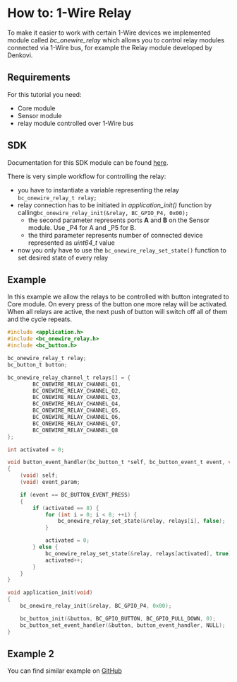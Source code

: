 # How to: 1-Wire Relay

To make it easier to work with certain 1-Wire devices we implemented module called _bc\_onewire\_relay_ which allows you to control relay modules connected via 1-Wire bus, for example the Relay module developed by Denkovi.

## Requirements

For this tutorial you need:

* Core module
* Sensor module
* relay module controlled over 1-Wire bus

## SDK

Documentation for this SDK module can be found [here](https://sdk.bigclown.com/group__bc__onewire__relay.html).

There is very simple workflow for controlling the relay:

* you have to instantiate a variable representing the relay `bc_onewire_relay_t relay;`
* relay connection has to be initiated in _application\_init\(\)_ function by calling`bc_onewire_relay_init(&relay, BC_GPIO_P4, 0x00);`
  * the second parameter represents ports **A** and **B** on the Sensor module. Use \_P4 for A and \_P5 for B.
  * the third parameter represents number of connected device represented as _uint64\_t_ value
* now you only have to use the `bc_onewire_relay_set_state()` function to set desired state of every relay

## Example

In this example we allow the relays to be controlled with button integrated to Core module. On every press of the button one more relay will be activated. When all relays are active, the next push of button will switch off all of them and the cycle repeats.

```c
#include <application.h>
#include <bc_onewire_relay.h>
#include <bc_button.h>

bc_onewire_relay_t relay;
bc_button_t button;

bc_onewire_relay_channel_t relays[] = {
        BC_ONEWIRE_RELAY_CHANNEL_Q1,
        BC_ONEWIRE_RELAY_CHANNEL_Q2,
        BC_ONEWIRE_RELAY_CHANNEL_Q3,
        BC_ONEWIRE_RELAY_CHANNEL_Q4,
        BC_ONEWIRE_RELAY_CHANNEL_Q5,
        BC_ONEWIRE_RELAY_CHANNEL_Q6,
        BC_ONEWIRE_RELAY_CHANNEL_Q7,
        BC_ONEWIRE_RELAY_CHANNEL_Q8
};

int activated = 0;

void button_event_handler(bc_button_t *self, bc_button_event_t event, void *event_param)
{
    (void) self;
    (void) event_param;

    if (event == BC_BUTTON_EVENT_PRESS)
    {
        if (activated == 8) {
            for (int i = 0; i < 8; ++i) {
                bc_onewire_relay_set_state(&relay, relays[i], false);
            }

            activated = 0;
        } else {
            bc_onewire_relay_set_state(&relay, relays[activated], true);
            activated++;
        }
    }
}

void application_init(void)
{
    bc_onewire_relay_init(&relay, BC_GPIO_P4, 0x00);

    bc_button_init(&button, BC_GPIO_BUTTON, BC_GPIO_PULL_DOWN, 0);
    bc_button_set_event_handler(&button, button_event_handler, NULL);
}
```

## Example 2

You can find similar example on [GitHub](https://github.com/bigclownlabs/bcf-sdk/tree/master/_examples/onewire-relay)

